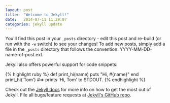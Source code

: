 ```yaml
---
layout: post
title:  "Welcome to Jekyll!"
date:   2014-07-11 11:29:07
categories: jekyll update
---
```


You'll find this post in your `_posts` directory - edit this post and re-build
(or run with the `-w` switch) to see your changes!  To add new posts, simply
add a file in the `_posts` directory that follows the convention:
YYYY-MM-DD-name-of-post.ext.

Jekyll also offers powerful support for code snippets:

{% highlight ruby %}
def print_hi(name)
  puts "Hi, #{name}"
end
print_hi('Tom')
#=> prints 'Hi, Tom' to STDOUT.
{% endhighlight %}

Check out the [Jekyll docs][jekyll] for more info on how to get the most out of
Jekyll. File all bugs/feature requests at [Jekyll's GitHub repo][jekyll-gh].

[jekyll-gh]: https://github.com/jekyll/jekyll
[jekyll]:    http://jekyllrb.com
